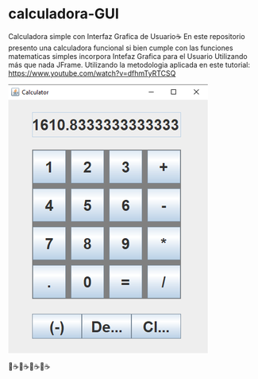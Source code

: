 # calculadora-GUI
Calculadora simple con Interfaz Grafica de Usuario☕
En este repositorio presento una calculadora funcional si bien cumple con las funciones matematicas simples incorpora Intefaz Grafica para el Usuario 
Utilizando más que nada JFrame.
Utilizando la metodologia aplicada en este tutorial: https://www.youtube.com/watch?v=dfhmTyRTCSQ 


![Image text](https://github.com/robsanabria/calculadora-GUI/blob/master/calcu.png)

🐲☕🐲☕🐲☕🐲☕
